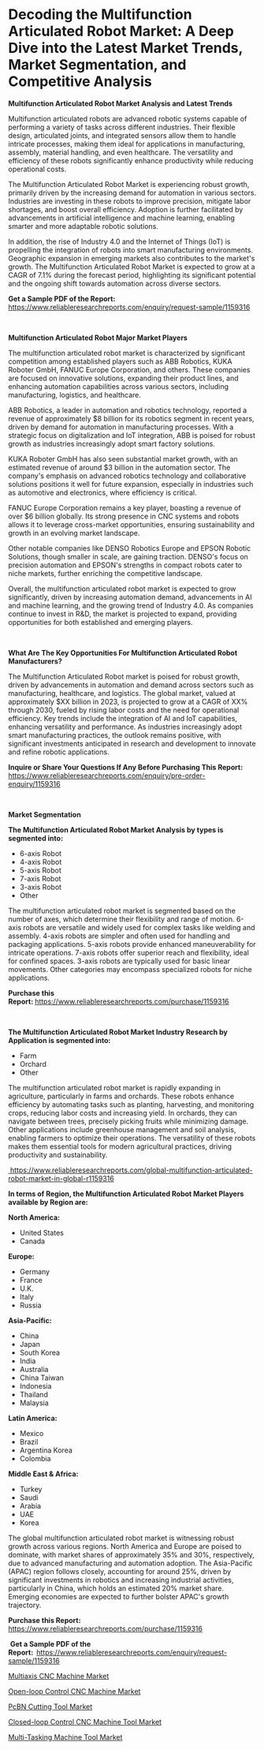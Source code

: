 <p><h1>Decoding the Multifunction Articulated Robot Market: A Deep Dive into the Latest Market Trends, Market Segmentation, and Competitive Analysis</h1></p><p><strong>Multifunction Articulated Robot Market Analysis and Latest Trends</strong></p>
<p><p>Multifunction articulated robots are advanced robotic systems capable of performing a variety of tasks across different industries. Their flexible design, articulated joints, and integrated sensors allow them to handle intricate processes, making them ideal for applications in manufacturing, assembly, material handling, and even healthcare. The versatility and efficiency of these robots significantly enhance productivity while reducing operational costs.</p><p>The Multifunction Articulated Robot Market is experiencing robust growth, primarily driven by the increasing demand for automation in various sectors. Industries are investing in these robots to improve precision, mitigate labor shortages, and boost overall efficiency. Adoption is further facilitated by advancements in artificial intelligence and machine learning, enabling smarter and more adaptable robotic solutions.</p><p>In addition, the rise of Industry 4.0 and the Internet of Things (IoT) is propelling the integration of robots into smart manufacturing environments. Geographic expansion in emerging markets also contributes to the market's growth. The Multifunction Articulated Robot Market is expected to grow at a CAGR of 7.1% during the forecast period, highlighting its significant potential and the ongoing shift towards automation across diverse sectors.</p></p>
<p><strong>Get a Sample PDF of the Report:&nbsp;</strong> <a href="https://www.reliableresearchreports.com/enquiry/request-sample/1159316?utm_campaign=123&utm_medium=2&utm_source=Github&utm_content=ia&utm_term=22032025&utm_id=multifunction-articulated-robot">https://www.reliableresearchreports.com/enquiry/request-sample/1159316</a></p>
<p>&nbsp;</p>
<p><strong>Multifunction Articulated Robot Major Market Players</strong></p>
<p><p>The multifunction articulated robot market is characterized by significant competition among established players such as ABB Robotics, KUKA Roboter GmbH, FANUC Europe Corporation, and others. These companies are focused on innovative solutions, expanding their product lines, and enhancing automation capabilities across various sectors, including manufacturing, logistics, and healthcare.</p><p>ABB Robotics, a leader in automation and robotics technology, reported a revenue of approximately $8 billion for its robotics segment in recent years, driven by demand for automation in manufacturing processes. With a strategic focus on digitalization and IoT integration, ABB is poised for robust growth as industries increasingly adopt smart factory solutions.</p><p>KUKA Roboter GmbH has also seen substantial market growth, with an estimated revenue of around $3 billion in the automation sector. The company's emphasis on advanced robotics technology and collaborative solutions positions it well for future expansion, especially in industries such as automotive and electronics, where efficiency is critical.</p><p>FANUC Europe Corporation remains a key player, boasting a revenue of over $6 billion globally. Its strong presence in CNC systems and robots allows it to leverage cross-market opportunities, ensuring sustainability and growth in an evolving market landscape.</p><p>Other notable companies like DENSO Robotics Europe and EPSON Robotic Solutions, though smaller in scale, are gaining traction. DENSO's focus on precision automation and EPSON's strengths in compact robots cater to niche markets, further enriching the competitive landscape.</p><p>Overall, the multifunction articulated robot market is expected to grow significantly, driven by increasing automation demand, advancements in AI and machine learning, and the growing trend of Industry 4.0. As companies continue to invest in R&D, the market is projected to expand, providing opportunities for both established and emerging players.</p></p>
<p>&nbsp;</p>
<p><strong>What Are The Key Opportunities For Multifunction Articulated Robot Manufacturers?</strong></p>
<p><p>The Multifunction Articulated Robot market is poised for robust growth, driven by advancements in automation and demand across sectors such as manufacturing, healthcare, and logistics. The global market, valued at approximately $XX billion in 2023, is projected to grow at a CAGR of XX% through 2030, fueled by rising labor costs and the need for operational efficiency. Key trends include the integration of AI and IoT capabilities, enhancing versatility and performance. As industries increasingly adopt smart manufacturing practices, the outlook remains positive, with significant investments anticipated in research and development to innovate and refine robotic applications.</p></p>
<p><strong>Inquire or Share Your Questions If Any Before Purchasing This Report:</strong> <a href="https://www.reliableresearchreports.com/enquiry/pre-order-enquiry/1159316?utm_campaign=123&utm_medium=2&utm_source=Github&utm_content=ia&utm_term=22032025&utm_id=multifunction-articulated-robot">https://www.reliableresearchreports.com/enquiry/pre-order-enquiry/1159316</a></p>
<p>&nbsp;</p>
<p><strong>Market Segmentation</strong></p>
<p><strong>The Multifunction Articulated Robot Market Analysis by types is segmented into:</strong></p>
<p><ul><li>6-axis Robot</li><li>4-axis Robot</li><li>5-axis Robot</li><li>7-axis Robot</li><li>3-axis Robot</li><li>Other</li></ul></p>
<p><p>The multifunction articulated robot market is segmented based on the number of axes, which determine their flexibility and range of motion. 6-axis robots are versatile and widely used for complex tasks like welding and assembly. 4-axis robots are simpler and often used for handling and packaging applications. 5-axis robots provide enhanced maneuverability for intricate operations. 7-axis robots offer superior reach and flexibility, ideal for confined spaces. 3-axis robots are typically used for basic linear movements. Other categories may encompass specialized robots for niche applications.</p></p>
<p><strong>Purchase this Report:&nbsp;</strong><a href="https://www.reliableresearchreports.com/purchase/1159316?utm_campaign=123&utm_medium=2&utm_source=Github&utm_content=ia&utm_term=22032025&utm_id=multifunction-articulated-robot">https://www.reliableresearchreports.com/purchase/1159316</a></p>
<p>&nbsp;</p>
<p><strong>The Multifunction Articulated Robot Market Industry Research by Application is segmented into:</strong></p>
<p><ul><li>Farm</li><li>Orchard</li><li>Other</li></ul></p>
<p><p>The multifunction articulated robot market is rapidly expanding in agriculture, particularly in farms and orchards. These robots enhance efficiency by automating tasks such as planting, harvesting, and monitoring crops, reducing labor costs and increasing yield. In orchards, they can navigate between trees, precisely picking fruits while minimizing damage. Other applications include greenhouse management and soil analysis, enabling farmers to optimize their operations. The versatility of these robots makes them essential tools for modern agricultural practices, driving productivity and sustainability.</p></p>
<p><a href="https://www.reliableresearchreports.com/global-multifunction-articulated-robot-market-in-global-r1159316?utm_campaign=123&utm_medium=2&utm_source=Github&utm_content=ia&utm_term=22032025&utm_id=multifunction-articulated-robot">&nbsp;https://www.reliableresearchreports.com/global-multifunction-articulated-robot-market-in-global-r1159316</a></p>
<p><strong>In terms of Region, the Multifunction Articulated Robot Market Players available by Region are:</strong></p>
<p>
    <p> <strong> North America: </strong>
        <ul>
            <li>United States</li>
            <li>Canada</li>
        </ul>
        </p> 
    <p> <strong> Europe: </strong>
        <ul>
            <li>Germany</li>
            <li>France</li>
            <li>U.K.</li>
            <li>Italy</li>
            <li>Russia</li>
        </ul>
        </p> 
    <p> <strong> Asia-Pacific: </strong>
        <ul>
            <li>China</li>
            <li>Japan</li>
            <li>South Korea</li>
            <li>India</li>
            <li>Australia</li>
            <li>China Taiwan</li>
            <li>Indonesia</li>
            <li>Thailand</li>
            <li>Malaysia</li>
        </ul>
        </p> 
    <p> <strong> Latin America: </strong>
        <ul>
            <li>Mexico</li>
            <li>Brazil</li>
            <li>Argentina Korea</li>
            <li>Colombia</li>
        </ul>
        </p> 
    <p> <strong> Middle East & Africa: </strong>
        <ul>
            <li>Turkey</li>
            <li>Saudi</li>
            <li>Arabia</li>
            <li>UAE</li>
            <li>Korea</li>
        </ul>
    </p>
    </p>
<p><p>The global multifunction articulated robot market is witnessing robust growth across various regions. North America and Europe are poised to dominate, with market shares of approximately 35% and 30%, respectively, due to advanced manufacturing and automation adoption. The Asia-Pacific (APAC) region follows closely, accounting for around 25%, driven by significant investments in robotics and increasing industrial activities, particularly in China, which holds an estimated 20% market share. Emerging economies are expected to further bolster APAC's growth trajectory.</p></p>
<p><strong>Purchase this Report: </strong><a href="https://www.reliableresearchreports.com/purchase/1159316?utm_campaign=123&utm_medium=2&utm_source=Github&utm_content=ia&utm_term=22032025&utm_id=multifunction-articulated-robot">https://www.reliableresearchreports.com/purchase/1159316</a></p>
<p>&nbsp;<strong>Get a Sample PDF of the Report:&nbsp;&nbsp;</strong><a href="https://www.reliableresearchreports.com/enquiry/request-sample/1159316?utm_campaign=123&utm_medium=2&utm_source=Github&utm_content=ia&utm_term=22032025&utm_id=multifunction-articulated-robot">https://www.reliableresearchreports.com/enquiry/request-sample/1159316</a></p>
<p><strong></strong></p>
<p><p><a href="https://github.com/moratronak3q/Market-Research-Report-List-1/blob/main/multiaxis-cnc-machine-market.md?utm_campaign=123&utm_medium=2&utm_source=Github&utm_content=ia&utm_term=22032025&utm_id=multifunction-articulated-robot">Multiaxis CNC Machine Market</a></p><p><a href="https://github.com/latzerelfigo48/Market-Research-Report-List-1/blob/main/open-loop-control-cnc-machine-market.md?utm_campaign=123&utm_medium=2&utm_source=Github&utm_content=ia&utm_term=22032025&utm_id=multifunction-articulated-robot">Open-loop Control CNC Machine Market</a></p><p><a href="https://github.com/jugutstam/Market-Research-Report-List-1/blob/main/pcbn-cutting-tool-market.md?utm_campaign=123&utm_medium=2&utm_source=Github&utm_content=ia&utm_term=22032025&utm_id=multifunction-articulated-robot">PcBN Cutting Tool Market</a></p><p><a href="https://github.com/reahmmunises/Market-Research-Report-List-1/blob/main/closed-loop-control-cnc-machine-tool-market.md?utm_campaign=123&utm_medium=2&utm_source=Github&utm_content=ia&utm_term=22032025&utm_id=multifunction-articulated-robot">Closed-loop Control CNC Machine Tool Market</a></p><p><a href="https://github.com/pilukypalis/Market-Research-Report-List-1/blob/main/multi-tasking-machine-tool-market.md?utm_campaign=123&utm_medium=2&utm_source=Github&utm_content=ia&utm_term=22032025&utm_id=multifunction-articulated-robot">Multi-Tasking Machine Tool Market</a></p></p>